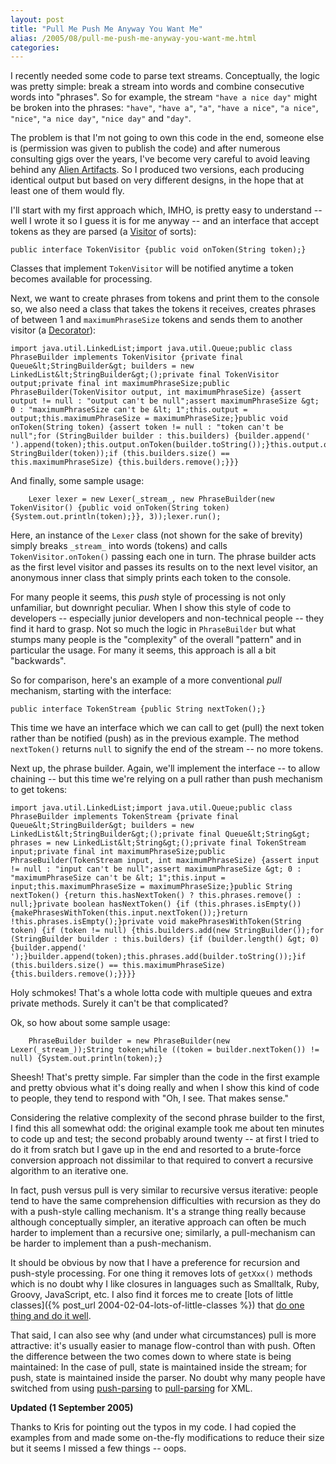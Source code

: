 ```yaml
---
layout: post
title: "Pull Me Push Me Anyway You Want Me"
alias: /2005/08/pull-me-push-me-anyway-you-want-me.html
categories:
---
```

I recently needed some code to parse text streams. Conceptually, the logic was pretty simple: break a stream into words and combine consecutive words into "phrases". So for example, the stream `"have a nice day"` might be broken into the phrases: `"have"`, `"have a"`, `"a"`, `"have a nice"`, `"a nice"`, `"nice"`, `"a nice day"`, `"nice day"` and `"day"`.

The problem is that I'm not going to own this code in the end, someone else is (permission was given to publish the code) and after numerous consulting gigs over the years, I've become very careful to avoid leaving behind any [Alien Artifacts](http://www.eaves.org/blog-archive/000071.html). So I produced two versions, each producing identical output but based on very different designs, in the hope that at least one of them would fly.

I'll start with my first approach which, IMHO, is pretty easy to understand -- well I wrote it so I guess it is for me anyway -- and an interface that accept tokens as they are parsed (a [Visitor](http://en.wikipedia.org/wiki/Visitor_pattern) of sorts):

```
public interface TokenVisitor {public void onToken(String token);}
```

Classes that implement `TokenVisitor` will be notified anytime a token becomes available for processing.

Next, we want to create phrases from tokens and print them to the console so, we also need a class that takes the tokens it receives, creates phrases of between 1 and `maximumPhraseSize` tokens and sends them to another visitor (a [Decorator](http://en.wikipedia.org/wiki/Decorator_pattern)):

```
import java.util.LinkedList;import java.util.Queue;public class PhraseBuilder implements TokenVisitor {private final Queue&lt;StringBuilder&gt; builders = new LinkedList&lt;StringBuilder&gt;();private final TokenVisitor output;private final int maximumPhraseSize;public PhraseBuilder(TokenVisitor output, int maximumPhraseSize) {assert output != null : "output can't be null";assert maximumPhraseSize &gt; 0 : "maximumPhraseSize can't be &lt; 1";this.output = output;this.maximumPhraseSize = maximumPhraseSize;}public void onToken(String token) {assert token != null : "token can't be null";for (StringBuilder builder : this.builders) {builder.append(' ').append(token);this.output.onToken(builder.toString());}this.output.onToken(token);this.builders.add(new StringBuilder(token));if (this.builders.size() == this.maximumPhraseSize) {this.builders.remove();}}}
```

And finally, some sample usage:

```
    Lexer lexer = new Lexer(_stream_, new PhraseBuilder(new TokenVisitor() {public void onToken(String token) {System.out.println(token);}}, 3));lexer.run();
```

Here, an instance of the `Lexer` class (not shown for the sake of brevity) simply breaks `_stream_` into words (tokens) and calls `TokenVisitor.onToken()` passing each one in turn. The phrase builder acts as the first level visitor and passes its results on to the next level visitor, an anonymous inner class that simply prints each token to the console.

For many people it seems, this _push_ style of processing is not only unfamiliar, but downright peculiar. When I show this style of code to developers -- especially junior developers and non-technical people -- they find it hard to grasp. Not so much the logic in `PhraseBuilder` but what stumps many people is the "complexity" of the overall "pattern" and in particular the usage. For many it seems, this approach is all a bit "backwards".

So for comparison, here's an example of a more conventional _pull_ mechanism, starting with the interface:

```
public interface TokenStream {public String nextToken();}
```

This time we have an interface which we can call to get (pull) the next token rather than be notified (push) as in the previous example. The method `nextToken()` returns `null` to signify the end of the stream -- no more tokens.

Next up, the phrase builder. Again, we'll implement the interface -- to allow chaining -- but this time we're relying on a pull rather than push mechanism to get tokens:

```
import java.util.LinkedList;import java.util.Queue;public class PhraseBuilder implements TokenStream {private final Queue&lt;StringBuilder&gt; builders = new LinkedList&lt;StringBuilder&gt;();private final Queue&lt;String&gt; phrases = new LinkedList&lt;String&gt;();private final TokenStream input;private final int maximumPhraseSize;public PhraseBuilder(TokenStream input, int maximumPhraseSize) {assert input != null : "input can't be null";assert maximumPhraseSize &gt; 0 : "maximumPhraseSize can't be &lt; 1";this.input = input;this.maximumPhraseSize = maximumPhraseSize;}public String nextToken() {return this.hasNextToken() ? this.phrases.remove() : null;}private boolean hasNextToken() {if (this.phrases.isEmpty()) {makePhrasesWithToken(this.input.nextToken());}return !this.phrases.isEmpty();}private void makePhrasesWithToken(String token) {if (token != null) {this.builders.add(new StringBuilder());for (StringBuilder builder : this.builders) {if (builder.length() &gt; 0) {builder.append(' ');}builder.append(token);this.phrases.add(builder.toString());}if (this.builders.size() == this.maximumPhraseSize) {this.builders.remove();}}}}
```

Holy schmokes! That's a whole lotta code with multiple queues and extra private methods. Surely it can't be that complicated?

Ok, so how about some sample usage:

```
    PhraseBuilder builder = new PhraseBuilder(new Lexer(_stream_));String token;while ((token = builder.nextToken()) != null) {System.out.println(token);}
```

Sheesh! That's pretty simple. Far simpler than the code in the first example and pretty obvious what it's doing really and when I show this kind of code to people, they tend to respond with "Oh, I see. That makes sense."

Considering the relative complexity of the second phrase builder to the first, I find this all somewhat odd: the original example took me about ten minutes to code up and test; the second probably around twenty -- at first I tried to do it from sratch but I gave up in the end and resorted to a brute-force conversion approach not dissimilar to that required to convert a recursive algorithm to an iterative one.

In fact, push versus pull is very similar to recursive versus iterative: people tend to have the same comprehension difficulties with recursion as they do with a push-style calling mechanism. It's a strange thing really because although conceptually simpler, an iterative approach can often be much harder to implement than a recursive one; similarly, a pull-mechanism can be harder to implement than a push-mechanism.

It should be obvious by now that I have a preference for recursion and push-style processing. For one thing it removes lots of `getXxx()` methods which is no doubt why I like closures in languages such as Smalltalk, Ruby, Groovy, JavaScript, etc. I also find it forces me to create [lots of little classes]({% post_url 2004-02-04-lots-of-little-classes %}) that [do one thing and do it well](http://www.oreilly.com/catalog/bfljava/chapter/ch03.pdf).

That said, I can also see why (and under what circumstances) pull is more attractive: it's usually easier to manage flow-control than with push. Often the difference between the two comes down to where state is being maintained: In the case of pull, state is maintained inside the stream; for push, state is maintained inside the parser.  No doubt why many people have switched from using [push-parsing](http://www.saxproject.org/) to [pull-parsing](http://www.xmlpull.org/) for XML.

**Updated (1 September 2005)**

Thanks to Kris for pointing out the typos in my code. I had copied the examples from and made some on-the-fly modifications to reduce their size but it seems I missed a few things -- oops.

